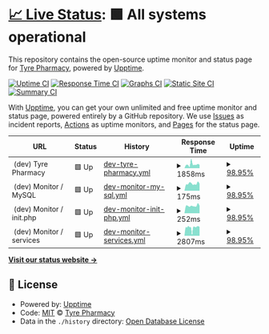 # [📈 Live Status](https://tyrepharm.github.io/upptime-test): <!--live status--> **🟩 All systems operational**

This repository contains the open-source uptime monitor and status page for [Tyre Pharmacy](https://tyrepharm.ru), powered by [Upptime](https://github.com/upptime/upptime).

[![Uptime CI](https://github.com/koj-co/upptime/workflows/Uptime%20CI/badge.svg)](https://github.com/koj-co/upptime/actions?query=workflow%3A%22Uptime+CI%22)
[![Response Time CI](https://github.com/koj-co/upptime/workflows/Response%20Time%20CI/badge.svg)](https://github.com/koj-co/upptime/actions?query=workflow%3A%22Response+Time+CI%22)
[![Graphs CI](https://github.com/koj-co/upptime/workflows/Graphs%20CI/badge.svg)](https://github.com/koj-co/upptime/actions?query=workflow%3A%22Graphs+CI%22)
[![Static Site CI](https://github.com/koj-co/upptime/workflows/Static%20Site%20CI/badge.svg)](https://github.com/koj-co/upptime/actions?query=workflow%3A%22Static+Site+CI%22)
[![Summary CI](https://github.com/koj-co/upptime/workflows/Summary%20CI/badge.svg)](https://github.com/koj-co/upptime/actions?query=workflow%3A%22Summary+CI%22)

With [Upptime](https://upptime.js.org), you can get your own unlimited and free uptime monitor and status page, powered entirely by a GitHub repository. We use [Issues](https://github.com/tyrepharm/upptime-test/issues) as incident reports, [Actions](https://github.com/tyrepharm/upptime-test/actions) as uptime monitors, and [Pages](https://tyrepharm.github.io/upptime-test) for the status page.

<!--start: status pages-->
<!-- This summary is generated by Upptime (https://github.com/upptime/upptime) -->
<!-- Do not edit this manually, your changes will be overwritten -->
<!-- prettier-ignore -->
| URL | Status | History | Response Time | Uptime |
| --- | ------ | ------- | ------------- | ------ |
| <img alt="" src="https://favicons.githubusercontent.com/null" height="13"> (dev) Tyre Pharmacy | 🟩 Up | [dev-tyre-pharmacy.yml](https://github.com/tyrepharm/upptime-test/commits/master/history/dev-tyre-pharmacy.yml) | <details><summary><img alt="Response time graph" src="./graphs/dev-tyre-pharmacy/response-time-week.png" height="20"> 1858ms</summary><br><a href="https://tyrepharm.github.io/upptime-test/history/dev-tyre-pharmacy"><img alt="Response time 1647" src="https://img.shields.io/endpoint?url=https%3A%2F%2Fraw.githubusercontent.com%2Ftyrepharm%2Fupptime-test%2Fmaster%2Fapi%2Fdev-tyre-pharmacy%2Fresponse-time.json"></a><br><a href="https://tyrepharm.github.io/upptime-test/history/dev-tyre-pharmacy"><img alt="24-hour response time 1572" src="https://img.shields.io/endpoint?url=https%3A%2F%2Fraw.githubusercontent.com%2Ftyrepharm%2Fupptime-test%2Fmaster%2Fapi%2Fdev-tyre-pharmacy%2Fresponse-time-day.json"></a><br><a href="https://tyrepharm.github.io/upptime-test/history/dev-tyre-pharmacy"><img alt="7-day response time 1858" src="https://img.shields.io/endpoint?url=https%3A%2F%2Fraw.githubusercontent.com%2Ftyrepharm%2Fupptime-test%2Fmaster%2Fapi%2Fdev-tyre-pharmacy%2Fresponse-time-week.json"></a><br><a href="https://tyrepharm.github.io/upptime-test/history/dev-tyre-pharmacy"><img alt="30-day response time 1682" src="https://img.shields.io/endpoint?url=https%3A%2F%2Fraw.githubusercontent.com%2Ftyrepharm%2Fupptime-test%2Fmaster%2Fapi%2Fdev-tyre-pharmacy%2Fresponse-time-month.json"></a><br><a href="https://tyrepharm.github.io/upptime-test/history/dev-tyre-pharmacy"><img alt="1-year response time 1647" src="https://img.shields.io/endpoint?url=https%3A%2F%2Fraw.githubusercontent.com%2Ftyrepharm%2Fupptime-test%2Fmaster%2Fapi%2Fdev-tyre-pharmacy%2Fresponse-time-year.json"></a></details> | <details><summary><a href="https://tyrepharm.github.io/upptime-test/history/dev-tyre-pharmacy">98.95%</a></summary><a href="https://tyrepharm.github.io/upptime-test/history/dev-tyre-pharmacy"><img alt="All-time uptime 99.68%" src="https://img.shields.io/endpoint?url=https%3A%2F%2Fraw.githubusercontent.com%2Ftyrepharm%2Fupptime-test%2Fmaster%2Fapi%2Fdev-tyre-pharmacy%2Fuptime.json"></a><br><a href="https://tyrepharm.github.io/upptime-test/history/dev-tyre-pharmacy"><img alt="24-hour uptime 100.00%" src="https://img.shields.io/endpoint?url=https%3A%2F%2Fraw.githubusercontent.com%2Ftyrepharm%2Fupptime-test%2Fmaster%2Fapi%2Fdev-tyre-pharmacy%2Fuptime-day.json"></a><br><a href="https://tyrepharm.github.io/upptime-test/history/dev-tyre-pharmacy"><img alt="7-day uptime 98.95%" src="https://img.shields.io/endpoint?url=https%3A%2F%2Fraw.githubusercontent.com%2Ftyrepharm%2Fupptime-test%2Fmaster%2Fapi%2Fdev-tyre-pharmacy%2Fuptime-week.json"></a><br><a href="https://tyrepharm.github.io/upptime-test/history/dev-tyre-pharmacy"><img alt="30-day uptime 99.56%" src="https://img.shields.io/endpoint?url=https%3A%2F%2Fraw.githubusercontent.com%2Ftyrepharm%2Fupptime-test%2Fmaster%2Fapi%2Fdev-tyre-pharmacy%2Fuptime-month.json"></a><br><a href="https://tyrepharm.github.io/upptime-test/history/dev-tyre-pharmacy"><img alt="1-year uptime 99.68%" src="https://img.shields.io/endpoint?url=https%3A%2F%2Fraw.githubusercontent.com%2Ftyrepharm%2Fupptime-test%2Fmaster%2Fapi%2Fdev-tyre-pharmacy%2Fuptime-year.json"></a></details>
| <img alt="" src="https://favicons.githubusercontent.com/null" height="13"> (dev) Monitor / MySQL | 🟩 Up | [dev-monitor-my-sql.yml](https://github.com/tyrepharm/upptime-test/commits/master/history/dev-monitor-my-sql.yml) | <details><summary><img alt="Response time graph" src="./graphs/dev-monitor-my-sql/response-time-week.png" height="20"> 175ms</summary><br><a href="https://tyrepharm.github.io/upptime-test/history/dev-monitor-my-sql"><img alt="Response time 441" src="https://img.shields.io/endpoint?url=https%3A%2F%2Fraw.githubusercontent.com%2Ftyrepharm%2Fupptime-test%2Fmaster%2Fapi%2Fdev-monitor-my-sql%2Fresponse-time.json"></a><br><a href="https://tyrepharm.github.io/upptime-test/history/dev-monitor-my-sql"><img alt="24-hour response time 182" src="https://img.shields.io/endpoint?url=https%3A%2F%2Fraw.githubusercontent.com%2Ftyrepharm%2Fupptime-test%2Fmaster%2Fapi%2Fdev-monitor-my-sql%2Fresponse-time-day.json"></a><br><a href="https://tyrepharm.github.io/upptime-test/history/dev-monitor-my-sql"><img alt="7-day response time 175" src="https://img.shields.io/endpoint?url=https%3A%2F%2Fraw.githubusercontent.com%2Ftyrepharm%2Fupptime-test%2Fmaster%2Fapi%2Fdev-monitor-my-sql%2Fresponse-time-week.json"></a><br><a href="https://tyrepharm.github.io/upptime-test/history/dev-monitor-my-sql"><img alt="30-day response time 449" src="https://img.shields.io/endpoint?url=https%3A%2F%2Fraw.githubusercontent.com%2Ftyrepharm%2Fupptime-test%2Fmaster%2Fapi%2Fdev-monitor-my-sql%2Fresponse-time-month.json"></a><br><a href="https://tyrepharm.github.io/upptime-test/history/dev-monitor-my-sql"><img alt="1-year response time 441" src="https://img.shields.io/endpoint?url=https%3A%2F%2Fraw.githubusercontent.com%2Ftyrepharm%2Fupptime-test%2Fmaster%2Fapi%2Fdev-monitor-my-sql%2Fresponse-time-year.json"></a></details> | <details><summary><a href="https://tyrepharm.github.io/upptime-test/history/dev-monitor-my-sql">98.95%</a></summary><a href="https://tyrepharm.github.io/upptime-test/history/dev-monitor-my-sql"><img alt="All-time uptime 99.72%" src="https://img.shields.io/endpoint?url=https%3A%2F%2Fraw.githubusercontent.com%2Ftyrepharm%2Fupptime-test%2Fmaster%2Fapi%2Fdev-monitor-my-sql%2Fuptime.json"></a><br><a href="https://tyrepharm.github.io/upptime-test/history/dev-monitor-my-sql"><img alt="24-hour uptime 100.00%" src="https://img.shields.io/endpoint?url=https%3A%2F%2Fraw.githubusercontent.com%2Ftyrepharm%2Fupptime-test%2Fmaster%2Fapi%2Fdev-monitor-my-sql%2Fuptime-day.json"></a><br><a href="https://tyrepharm.github.io/upptime-test/history/dev-monitor-my-sql"><img alt="7-day uptime 98.95%" src="https://img.shields.io/endpoint?url=https%3A%2F%2Fraw.githubusercontent.com%2Ftyrepharm%2Fupptime-test%2Fmaster%2Fapi%2Fdev-monitor-my-sql%2Fuptime-week.json"></a><br><a href="https://tyrepharm.github.io/upptime-test/history/dev-monitor-my-sql"><img alt="30-day uptime 99.65%" src="https://img.shields.io/endpoint?url=https%3A%2F%2Fraw.githubusercontent.com%2Ftyrepharm%2Fupptime-test%2Fmaster%2Fapi%2Fdev-monitor-my-sql%2Fuptime-month.json"></a><br><a href="https://tyrepharm.github.io/upptime-test/history/dev-monitor-my-sql"><img alt="1-year uptime 99.72%" src="https://img.shields.io/endpoint?url=https%3A%2F%2Fraw.githubusercontent.com%2Ftyrepharm%2Fupptime-test%2Fmaster%2Fapi%2Fdev-monitor-my-sql%2Fuptime-year.json"></a></details>
| <img alt="" src="https://favicons.githubusercontent.com/null" height="13"> (dev) Monitor / init.php | 🟩 Up | [dev-monitor-init-php.yml](https://github.com/tyrepharm/upptime-test/commits/master/history/dev-monitor-init-php.yml) | <details><summary><img alt="Response time graph" src="./graphs/dev-monitor-init-php/response-time-week.png" height="20"> 252ms</summary><br><a href="https://tyrepharm.github.io/upptime-test/history/dev-monitor-init-php"><img alt="Response time 488" src="https://img.shields.io/endpoint?url=https%3A%2F%2Fraw.githubusercontent.com%2Ftyrepharm%2Fupptime-test%2Fmaster%2Fapi%2Fdev-monitor-init-php%2Fresponse-time.json"></a><br><a href="https://tyrepharm.github.io/upptime-test/history/dev-monitor-init-php"><img alt="24-hour response time 227" src="https://img.shields.io/endpoint?url=https%3A%2F%2Fraw.githubusercontent.com%2Ftyrepharm%2Fupptime-test%2Fmaster%2Fapi%2Fdev-monitor-init-php%2Fresponse-time-day.json"></a><br><a href="https://tyrepharm.github.io/upptime-test/history/dev-monitor-init-php"><img alt="7-day response time 252" src="https://img.shields.io/endpoint?url=https%3A%2F%2Fraw.githubusercontent.com%2Ftyrepharm%2Fupptime-test%2Fmaster%2Fapi%2Fdev-monitor-init-php%2Fresponse-time-week.json"></a><br><a href="https://tyrepharm.github.io/upptime-test/history/dev-monitor-init-php"><img alt="30-day response time 491" src="https://img.shields.io/endpoint?url=https%3A%2F%2Fraw.githubusercontent.com%2Ftyrepharm%2Fupptime-test%2Fmaster%2Fapi%2Fdev-monitor-init-php%2Fresponse-time-month.json"></a><br><a href="https://tyrepharm.github.io/upptime-test/history/dev-monitor-init-php"><img alt="1-year response time 488" src="https://img.shields.io/endpoint?url=https%3A%2F%2Fraw.githubusercontent.com%2Ftyrepharm%2Fupptime-test%2Fmaster%2Fapi%2Fdev-monitor-init-php%2Fresponse-time-year.json"></a></details> | <details><summary><a href="https://tyrepharm.github.io/upptime-test/history/dev-monitor-init-php">98.95%</a></summary><a href="https://tyrepharm.github.io/upptime-test/history/dev-monitor-init-php"><img alt="All-time uptime 99.75%" src="https://img.shields.io/endpoint?url=https%3A%2F%2Fraw.githubusercontent.com%2Ftyrepharm%2Fupptime-test%2Fmaster%2Fapi%2Fdev-monitor-init-php%2Fuptime.json"></a><br><a href="https://tyrepharm.github.io/upptime-test/history/dev-monitor-init-php"><img alt="24-hour uptime 100.00%" src="https://img.shields.io/endpoint?url=https%3A%2F%2Fraw.githubusercontent.com%2Ftyrepharm%2Fupptime-test%2Fmaster%2Fapi%2Fdev-monitor-init-php%2Fuptime-day.json"></a><br><a href="https://tyrepharm.github.io/upptime-test/history/dev-monitor-init-php"><img alt="7-day uptime 98.95%" src="https://img.shields.io/endpoint?url=https%3A%2F%2Fraw.githubusercontent.com%2Ftyrepharm%2Fupptime-test%2Fmaster%2Fapi%2Fdev-monitor-init-php%2Fuptime-week.json"></a><br><a href="https://tyrepharm.github.io/upptime-test/history/dev-monitor-init-php"><img alt="30-day uptime 99.65%" src="https://img.shields.io/endpoint?url=https%3A%2F%2Fraw.githubusercontent.com%2Ftyrepharm%2Fupptime-test%2Fmaster%2Fapi%2Fdev-monitor-init-php%2Fuptime-month.json"></a><br><a href="https://tyrepharm.github.io/upptime-test/history/dev-monitor-init-php"><img alt="1-year uptime 99.75%" src="https://img.shields.io/endpoint?url=https%3A%2F%2Fraw.githubusercontent.com%2Ftyrepharm%2Fupptime-test%2Fmaster%2Fapi%2Fdev-monitor-init-php%2Fuptime-year.json"></a></details>
| <img alt="" src="https://favicons.githubusercontent.com/null" height="13"> (dev) Monitor / services | 🟩 Up | [dev-monitor-services.yml](https://github.com/tyrepharm/upptime-test/commits/master/history/dev-monitor-services.yml) | <details><summary><img alt="Response time graph" src="./graphs/dev-monitor-services/response-time-week.png" height="20"> 2807ms</summary><br><a href="https://tyrepharm.github.io/upptime-test/history/dev-monitor-services"><img alt="Response time 2010" src="https://img.shields.io/endpoint?url=https%3A%2F%2Fraw.githubusercontent.com%2Ftyrepharm%2Fupptime-test%2Fmaster%2Fapi%2Fdev-monitor-services%2Fresponse-time.json"></a><br><a href="https://tyrepharm.github.io/upptime-test/history/dev-monitor-services"><img alt="24-hour response time 3333" src="https://img.shields.io/endpoint?url=https%3A%2F%2Fraw.githubusercontent.com%2Ftyrepharm%2Fupptime-test%2Fmaster%2Fapi%2Fdev-monitor-services%2Fresponse-time-day.json"></a><br><a href="https://tyrepharm.github.io/upptime-test/history/dev-monitor-services"><img alt="7-day response time 2807" src="https://img.shields.io/endpoint?url=https%3A%2F%2Fraw.githubusercontent.com%2Ftyrepharm%2Fupptime-test%2Fmaster%2Fapi%2Fdev-monitor-services%2Fresponse-time-week.json"></a><br><a href="https://tyrepharm.github.io/upptime-test/history/dev-monitor-services"><img alt="30-day response time 2085" src="https://img.shields.io/endpoint?url=https%3A%2F%2Fraw.githubusercontent.com%2Ftyrepharm%2Fupptime-test%2Fmaster%2Fapi%2Fdev-monitor-services%2Fresponse-time-month.json"></a><br><a href="https://tyrepharm.github.io/upptime-test/history/dev-monitor-services"><img alt="1-year response time 2010" src="https://img.shields.io/endpoint?url=https%3A%2F%2Fraw.githubusercontent.com%2Ftyrepharm%2Fupptime-test%2Fmaster%2Fapi%2Fdev-monitor-services%2Fresponse-time-year.json"></a></details> | <details><summary><a href="https://tyrepharm.github.io/upptime-test/history/dev-monitor-services">98.95%</a></summary><a href="https://tyrepharm.github.io/upptime-test/history/dev-monitor-services"><img alt="All-time uptime 99.66%" src="https://img.shields.io/endpoint?url=https%3A%2F%2Fraw.githubusercontent.com%2Ftyrepharm%2Fupptime-test%2Fmaster%2Fapi%2Fdev-monitor-services%2Fuptime.json"></a><br><a href="https://tyrepharm.github.io/upptime-test/history/dev-monitor-services"><img alt="24-hour uptime 100.00%" src="https://img.shields.io/endpoint?url=https%3A%2F%2Fraw.githubusercontent.com%2Ftyrepharm%2Fupptime-test%2Fmaster%2Fapi%2Fdev-monitor-services%2Fuptime-day.json"></a><br><a href="https://tyrepharm.github.io/upptime-test/history/dev-monitor-services"><img alt="7-day uptime 98.95%" src="https://img.shields.io/endpoint?url=https%3A%2F%2Fraw.githubusercontent.com%2Ftyrepharm%2Fupptime-test%2Fmaster%2Fapi%2Fdev-monitor-services%2Fuptime-week.json"></a><br><a href="https://tyrepharm.github.io/upptime-test/history/dev-monitor-services"><img alt="30-day uptime 99.53%" src="https://img.shields.io/endpoint?url=https%3A%2F%2Fraw.githubusercontent.com%2Ftyrepharm%2Fupptime-test%2Fmaster%2Fapi%2Fdev-monitor-services%2Fuptime-month.json"></a><br><a href="https://tyrepharm.github.io/upptime-test/history/dev-monitor-services"><img alt="1-year uptime 99.66%" src="https://img.shields.io/endpoint?url=https%3A%2F%2Fraw.githubusercontent.com%2Ftyrepharm%2Fupptime-test%2Fmaster%2Fapi%2Fdev-monitor-services%2Fuptime-year.json"></a></details>

<!--end: status pages-->

[**Visit our status website →**](https://tyrepharm.github.io/upptime-test)

## 📄 License

- Powered by: [Upptime](https://github.com/upptime/upptime)
- Code: [MIT](./LICENSE) © [Tyre Pharmacy](https://tyrepharm.ru)
- Data in the `./history` directory: [Open Database License](https://opendatacommons.org/licenses/odbl/1-0/)
